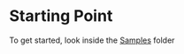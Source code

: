 # Starting Point
To get started, look inside the [Samples](https://github.com/quintonn/QBicSamples/tree/master/QBicSamples/Samples) folder

